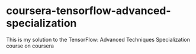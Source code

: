 # coursera-tensorflow-advanced-specialization
This is my solution to the TensorFlow: Advanced Techniques Specialization course on coursera
